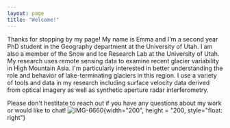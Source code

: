 ```yaml
---
layout: page
title: "Welcome!"
---
```


Thanks for stopping by my page! My name is Emma and I'm a second year PhD student in the Geography department at the University of Utah. I am also a member of the Snow and Ice Research Lab at the University of Utah. My research uses remote sensing data to examine recent glacier variability in High Mountain Asia. I'm particularly interested in better understanding the role and behavior of lake-terminating glaciers in this region. I use a variety of tools and data in my research including surface velocity data derived from optical imagery as well as synthetic aperture radar interferometry. 

Please don't hestitate to reach out if you have any questions about my work or would like to chat! 
![IMG-6660](https://user-images.githubusercontent.com/55526386/168404073-0a5babc2-1991-49ea-98d0-e4d51672db7b.jpg){width="200", height = "200, style="float: right"}
